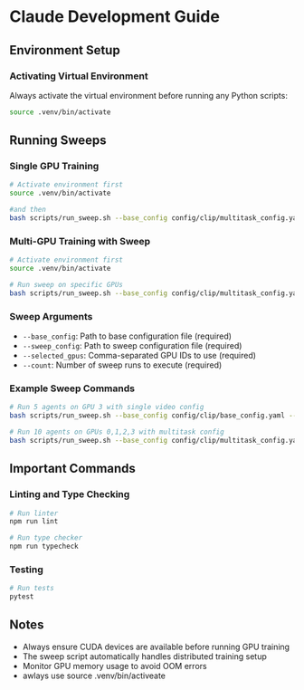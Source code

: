 # Claude Development Guide

## Environment Setup

### Activating Virtual Environment
Always activate the virtual environment before running any Python scripts:
```bash
source .venv/bin/activate
```

## Running Sweeps

### Single GPU Training
```bash
# Activate environment first
source .venv/bin/activate 

#and then
bash scripts/run_sweep.sh --base_config config/clip/multitask_config.yaml --sweep_config config/clip/sweep_config_multitask.yaml --selected_gpus 0,1 --count 10

```

### Multi-GPU Training with Sweep
```bash
# Activate environment first
source .venv/bin/activate

# Run sweep on specific GPUs
bash scripts/run_sweep.sh --base_config config/clip/multitask_config.yaml --sweep_config config/clip/sweep_config_multitask.yaml --selected_gpus 0,1 --count 10
```

### Sweep Arguments
- `--base_config`: Path to base configuration file (required)
- `--sweep_config`: Path to sweep configuration file (required) 
- `--selected_gpus`: Comma-separated GPU IDs to use (required)
- `--count`: Number of sweep runs to execute (required)

### Example Sweep Commands
```bash
# Run 5 agents on GPU 3 with single video config
bash scripts/run_sweep.sh --base_config config/clip/base_config.yaml --sweep_config config/clip/sweep_config_single_video.yaml --selected_gpus 3 --count 5

# Run 10 agents on GPUs 0,1,2,3 with multitask config
bash scripts/run_sweep.sh --base_config config/clip/multitask_config.yaml --sweep_config config/clip/sweep_config_multitask.yaml --selected_gpus 0,1,2,3 --count 10
```

## Important Commands

### Linting and Type Checking
```bash
# Run linter
npm run lint

# Run type checker
npm run typecheck
```

### Testing
```bash
# Run tests
pytest
```

## Notes
- Always ensure CUDA devices are available before running GPU training
- The sweep script automatically handles distributed training setup
- Monitor GPU memory usage to avoid OOM errors
- awlays use source .venv/bin/activeate